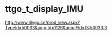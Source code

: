 # ttgo_t_display_IMU
http://www.lilygo.cn/prod_view.aspx?TypeId=50033&amp;Id=1126&amp;FId=t3:50033:3
